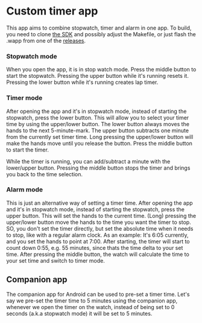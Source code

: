 # Custom timer app

This app aims to combine stopwatch, timer and alarm in one app.
To build, you need to clone [the SDK](https://github.com/dakhnod/Fossil-HR-SDK) and possibly adjust the Makefile, or just flash the .wapp from one of the [releases](https://github.com/dakhnod/Fossil-HR-Timer/releases).

### Stopwatch mode
When you open the app, it is in stop watch mode.
Press the middle button to start the stopwatch.
Pressing the upper button while it's running resets it.
Pressing the lower button while it's running creates lap timer.

### Timer mode
After opening the app and it's in stopwatch mode, instead of starting the stopwatch, press the lower button.
This will allow you to select your timer time by using the upper/lower button.
The lower button always moves the hands to the next 5-minute-mark.
The upper button subtracts one minute from the currently set timer time.
Long pressing the upper/lower button will make the hands move until you release the button.
Press the middle button to start the timer.

While the timer is running, you can add/subtract a minute with the lower/upper button.
Pressing the middle button stops the timer and brings you back to the time selection.

### Alarm mode
This is just an alternative way of setting a timer time.
After opening the app and it's in stopwatch mode, instead of starting the stopwatch, press the upper button.
This will set the hands to the current time.
(Long) pressing the upper/lower button move the hands to the time you want the timer to stop.
SO, you don't set the timer directly, but set the absolute time when it needs to stop, like with a regular alarm clock.
As an example: It's 6:05 currently, and you set the hands to point at 7:00.
After starting, the timer will start to count down 0:55, e.g. 55 minutes, since thats the time delta to your set time.
After pressing the middle button, the watch will calculate the time to your set time and switch to timer mode.

## Companion app

The companion app for Android can be used to pre-set a timer time.
Let's say we pre-set the timer time to 5 minutes using the companion app,
whenever we open the timer on the watch, instead of being set to 0 seconds (a.k.a stopwatch mode)
it will be set to 5 minutes.